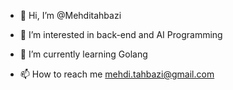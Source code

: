 - 👋 Hi, I’m @Mehditahbazi
- 👀 I’m interested in back-end and AI Programming
- 🌱 I’m currently learning Golang

- 📫 How to reach me mehdi.tahbazi@gmail.com

<!---
Mehditahbazi/Mehditahbazi is a ✨ special ✨ repository because its `README.md` (this file) appears on your GitHub profile.
You can click the Preview link to take a look at your changes.
--->
